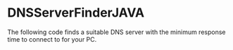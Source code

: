 # DNSServerFinderJAVA
The following code finds a suitable DNS server with the minimum response time to connect to for your PC.
